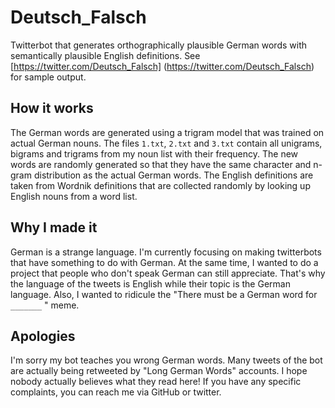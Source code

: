 # Deutsch_Falsch
Twitterbot that generates orthographically plausible German words with semantically plausible English definitions. See [https://twitter.com/Deutsch_Falsch] (https://twitter.com/Deutsch_Falsch) for sample output.

## How it works
The German words are generated using a trigram model that was trained on actual German nouns. The files `1.txt`, `2.txt` and `3.txt` contain all unigrams, bigrams and trigrams from my noun list with their frequency. The new words are randomly generated so that they have the same character and n-gram distribution as the actual German words.
The English definitions are taken from Wordnik definitions that are collected randomly by looking up English nouns from a word list.

## Why I made it
German is a strange language. I'm currently focusing on making twitterbots that have something to do with German. At the same time, I wanted to do a project that people who don't speak German can still appreciate. That's why the language of the tweets is English while their topic is the German language.
Also, I wanted to ridicule the "There must be a German word for `_______` " meme.

## Apologies
I'm sorry my bot teaches you wrong German words. Many tweets of the bot are actually being retweeted by "Long German Words" accounts. I hope nobody actually believes what they read here! If you have any specific complaints, you can reach me via GitHub or twitter.